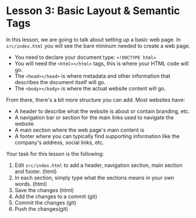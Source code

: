# Lesson 3: Basic Layout & Semantic Tags

In this lesson, we are going to talk about setting up a basic web page. In `src/index.html` you will see the bare mininum needed to create a web page.

* You need to declare your document type: `<!DOCTYPE html>`
* You will need the `<html></html>` tags, this is where your HTML code will go.
* The `<head></head>` is where metadata and other information that describes the document itself will go.
* The  `<body></body>` is where the actual website content will go.

From there, there's a bit more structure you can add. Most websites have:
* A header to describe what the website is about or contain branding, etc.
* A navigation bar or section for the main links used to navigate the website
* A main section where the web page's main content is
* A footer where you can typically find supporting information like the company's address, social links, etc.

Your task for this lesson is the following:

1. Edit `src/index.html` to add a header, navigation section, main section and footer. (html)
2. In each section, simply type what the sections means in your own words. (html)
3. Save the changes (html)
4. Add the changes to a commit (git)
5. Commit the changes (git)
6. Push the changes(git)
